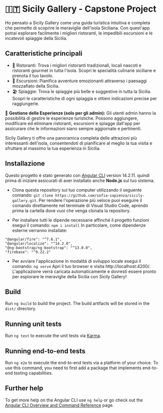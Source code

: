 # :it: Sicily Gallery - Capstone Project

Ho pensato a Sicily Gallery come una guida turistica intuitiva e completa che permette di scoprire le meraviglie dell'isola Siciliana. Con quest'app potrai esplorare facilmente i migliori ristoranti, le impedibili escursioni e le incatevoli spiaggie della Sicilia.

## Caratteristiche principali

- :fork_and_knife: Ristoranti: Trova i migliori ristoranti tradizionali, locali nascoti e ristoranti gourmet in tutta l'isola. Scopri le specialità culinarie siciliane e prenota il tuo tavolo.
- :volcano: Escursioni: Pianifica avventure emozionanti attraverso i paesaggi mozzafiato della Sicilia. 
- :beach_umbrella: Spiaggie: Trova le spiaggie più belle e suggestive in tutta la Sicilia. Scopri le caratteristiche di ogni spiaggia e ottieni indicazioni precise per raggiungerle.

:bust_in_silhouette: **Gestione delle Esperienze (solo per gli admin):** Gli utenti admin hanno la possibilità di gestire le esperienze turistiche. Possono aggiungere, modificare ed eliminare ristoranti, escursioni e spiagge dall'app per assicurare che le informazioni siano sempre aggiornate e pertinenti.

Sicily Gallery ti offre una panoramica completa delle attrazioni più interessanti dell'isola, consentendoti di pianificare al meglio la tua visita e sfruttare al massimo la tua esperienza in Sicilia.

## Installazione

Questo progetto è stato generato con [Angular CLI](https://github.com/angular/angular-cli) version 14.2.11. quindi prima di iniziare assicurati di aver installato anche **Node.js** sul tuo sistema.

- Clona questa repository sul tuo computer utilizzando il seguente comando:
`git clone https://github.com/sofia-sapienza/sicily-gallery.git`.
 Per rendere l'operazione più veloce puoi eseguire il comando direttamente nel terminale di Visual Studio Code, aprendo prima la cartella dove vuoi che venga clonata la repository.

- Per installare tutti le dipende necessarie affinché il progetto funzioni esegui il comando:
`npm i install`
In particolare, come dipendenze esterne verranno installate:
```
"@angular/fire": "^7.6.1",
"@angular/localize": "^14.2.0",
"@ng-bootstrap/ng-bootstrap": "^13.0.0",
"firebase": "^9.22.2"
```

- Per avviare l'applicazione in modalità di sviluppo locale esegui il comando:
`ng serve`
Apri il tuo browser e visita http://localhost:4200/. L'applicazione verrà caricata automaticamente e dovresti essere pronto per esplorare le meraviglie della Sicilia con Sicily Gallery!




## Build

Run `ng build` to build the project. The build artifacts will be stored in the `dist/` directory.

## Running unit tests

Run `ng test` to execute the unit tests via [Karma](https://karma-runner.github.io).

## Running end-to-end tests

Run `ng e2e` to execute the end-to-end tests via a platform of your choice. To use this command, you need to first add a package that implements end-to-end testing capabilities.

## Further help

To get more help on the Angular CLI use `ng help` or go check out the [Angular CLI Overview and Command Reference](https://angular.io/cli) page.

